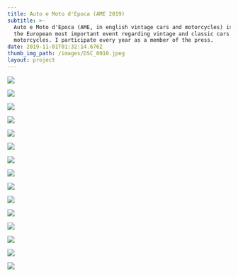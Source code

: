 ```yaml
---
title: Auto e Moto d'Epoca (AME 2019)
subtitle: >-
  Auto e Moto d'Epoca (AME, in english vintage cars and motorcycles) is one of
  the European most important event regarding vintage and classic cars and
  motorcycles. I participate every year as a member of the press.
date: 2019-11-01T01:32:14.676Z
thumb_img_path: /images/DSC_0010.jpeg
layout: project
---
```

![](/images/dsc_0005.jpeg)

![](/images/dsc_0010.jpeg)

![](/images/dsc_0047.jpeg)

![](/images/dsc_0048.jpeg)

![](/images/dsc_0050.jpeg)

![](/images/dsc_0051.jpeg)

![](/images/dsc_0056.jpeg)

![](/images/dsc_0060.jpeg)

![](/images/dsc_0070.jpeg)

![](/images/dsc_0092.jpeg)

![](/images/dsc_0098.jpeg)

![](/images/dsc_0112.jpeg)

![](/images/dsc_0116.jpeg)

![](/images/dsc_0139.jpeg)

![](/images/dsc_0157.jpeg)
